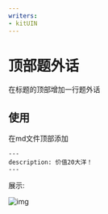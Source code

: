 ```yaml
---
writers:
- kitUIN
---
```

# 顶部题外话
在标题的顶部增加一行题外话

## 使用
在md文件顶部添加
```
---
description: 价值20大洋！
---
```
展示:

![img](/pr/subtitle.png)